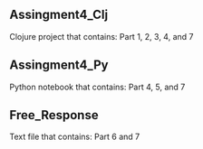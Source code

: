 ## Assingment4_Clj
Clojure project that contains: Part 1, 2, 3, 4, and 7
## Assingment4_Py
Python notebook that contains: Part 4, 5, and 7
## Free_Response
Text file that contains: Part 6 and 7
